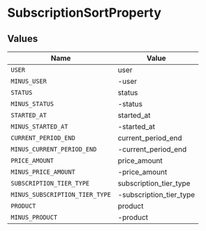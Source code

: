 # SubscriptionSortProperty


## Values

| Name                           | Value                          |
| ------------------------------ | ------------------------------ |
| `USER`                         | user                           |
| `MINUS_USER`                   | -user                          |
| `STATUS`                       | status                         |
| `MINUS_STATUS`                 | -status                        |
| `STARTED_AT`                   | started_at                     |
| `MINUS_STARTED_AT`             | -started_at                    |
| `CURRENT_PERIOD_END`           | current_period_end             |
| `MINUS_CURRENT_PERIOD_END`     | -current_period_end            |
| `PRICE_AMOUNT`                 | price_amount                   |
| `MINUS_PRICE_AMOUNT`           | -price_amount                  |
| `SUBSCRIPTION_TIER_TYPE`       | subscription_tier_type         |
| `MINUS_SUBSCRIPTION_TIER_TYPE` | -subscription_tier_type        |
| `PRODUCT`                      | product                        |
| `MINUS_PRODUCT`                | -product                       |
